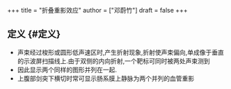 +++
title = "折叠重影效应"
author = ["邓蔚竹"]
draft = false
+++

## 定义 {#定义}

-   声束经过梭形或圆形低声速区时,产生折射现象,折射使声束偏向,单成像于垂直的示波屏扫描线上.由于双侧的内向折射,一个靶标可同时被两处声束测到
-   因此显示两个同样的图形并列在一起.
-   上腹部剑突下横切时常可显示肠系膜上静脉为两个并列的血管重影